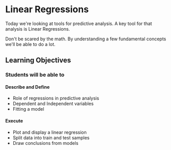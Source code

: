 # Linear Regressions

Today we're looking at tools for predictive analysis. A key tool for that analysis is Linear Regressions.

Don't be scared by the math. By understanding a few fundamental concepts we'll be able to do a lot.

## Learning Objectives

### Students will be able to

#### Describe and Define

- Role of regressions in predictive analysis
- Dependent and Independent variables
- Fitting a model

#### Execute

- Plot and display a linear regression
- Split data into train and test samples
- Draw conclusions from models

